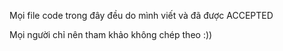 Mọi file code trong đây đều do mình viết và đã được ACCEPTED

Mọi người chỉ nên tham khảo không chép theo :))
